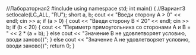 //Лабораторная2
#include <iostream>
using namespace std;
int main() {
	//Вариант3
	setlocale(LC_ALL, "RU");
	short a, b;
	cout << "Введи сторону A > 0" << endl;
	cin >> a;
	if (a > 0) {
		cout << "Введи сторону B < 20" << endl;
		cin >> b;
		if (b < 20) {
			cout << "Периметр прямоугольника со сторонами A и B = " << 2 * (a + b);
		}
		else
			cout << "Значение B не удовлетворяет условию, вводи заново))";
	}
	else
		cout << "Значение А не удовлетворяет условию, вводи заново))";
	return 0;
}
